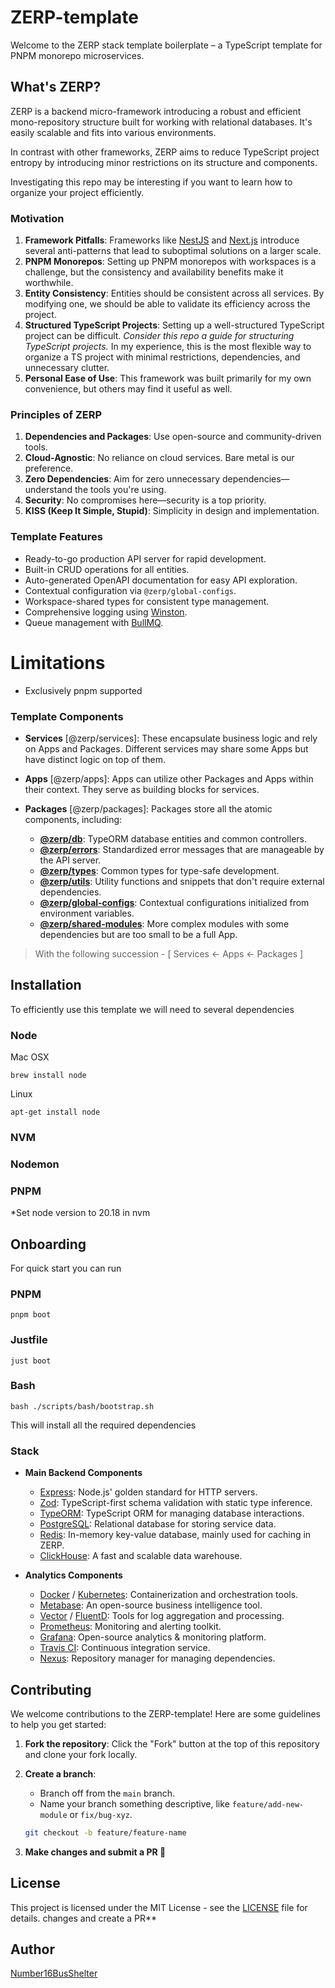 # ZERP-template

Welcome to the ZERP stack template boilerplate – a TypeScript template for PNPM monorepo microservices.

## What's ZERP?

ZERP is a backend micro-framework introducing a robust and efficient mono-repository structure built for working with relational databases. It's easily scalable and fits into various environments.

In contrast with other frameworks, ZERP aims to reduce TypeScript project entropy by introducing minor restrictions on its structure and components.

Investigating this repo may be interesting if you want to learn how to organize your project efficiently.

### Motivation

1. **Framework Pitfalls**: Frameworks like [NestJS](https://github.com/nestjs/nest) and [Next.js](https://github.com/vercel/next.js) introduce several anti-patterns that lead to suboptimal solutions on a larger scale.
2. **PNPM Monorepos**: Setting up PNPM monorepos with workspaces is a challenge, but the consistency and availability benefits make it worthwhile.
3. **Entity Consistency**: Entities should be consistent across all services. By modifying one, we should be able to validate its efficiency across the project.
4. **Structured TypeScript Projects**: Setting up a well-structured TypeScript project can be difficult. _Consider this repo a guide for structuring TypeScript projects._ In my experience, this is the most flexible way to organize a TS project with minimal restrictions, dependencies, and unnecessary clutter.
5. **Personal Ease of Use**: This framework was built primarily for my own convenience, but others may find it useful as well.

### Principles of ZERP

1. **Dependencies and Packages**: Use open-source and community-driven tools.
2. **Cloud-Agnostic**: No reliance on cloud services. Bare metal is our preference.
3. **Zero Dependencies**: Aim for zero unnecessary dependencies—understand the tools you're using.
4. **Security**: No compromises here—security is a top priority.
5. **KISS (Keep It Simple, Stupid)**: Simplicity in design and implementation.

### Template Features

- Ready-to-go production API server for rapid development.
- Built-in CRUD operations for all entities.
- Auto-generated OpenAPI documentation for easy API exploration.
- Contextual configuration via `@zerp/global-configs`.
- Workspace-shared types for consistent type management.
- Comprehensive logging using [Winston](https://github.com/winstonjs/winston).
- Queue management with [BullMQ](https://github.com/taskforcesh/bullmq).

# Limitations

- Exclusively pnpm supported

### Template Components

- **Services** [@zerp/services]: These encapsulate business logic and rely on Apps and Packages. Different services may share some Apps but have distinct logic on top of them.

- **Apps** [@zerp/apps]: Apps can utilize other Packages and Apps within their context. They serve as building blocks for services.

- **Packages** [@zerp/packages]: Packages store all the atomic components, including:

  - **[@zerp/db](https://typeorm.io/)**: TypeORM database entities and common controllers.
  - **[@zerp/errors](https://www.npmjs.com/package/standard-error)**: Standardized error messages that are manageable by the API server.
  - **[@zerp/types](https://www.typescriptlang.org/)**: Common types for type-safe development.
  - **[@zerp/utils](https://github.com/sindresorhus/awesome-nodejs#utilities)**: Utility functions and snippets that don't require external dependencies.
  - **[@zerp/global-configs](https://github.com/node-config/node-config)**: Contextual configurations initialized from environment variables.
  - **[@zerp/shared-modules](https://github.com/peers/peerjs)**: More complex modules with some dependencies but are too small to be a full App.

> With the following succession - [ Services <- Apps <- Packages ]

## Installation

To efficiently use this template we will need to several dependencies

###  Node

Mac OSX 
```shell
brew install node
```
Linux
```shell
apt-get install node
```

### NVM
### Nodemon
### PNPM

*Set node version to 20.18 in nvm


## Onboarding

For quick start you can run
### PNPM
```
pnpm boot
```
### Justfile
```shell
just boot
```
### Bash
```shell
bash ./scripts/bash/bootstrap.sh
```

This will install all the required dependencies



### Stack

- **Main Backend Components**
  - [Express](https://github.com/expressjs/express): Node.js' golden standard for HTTP servers.
  - [Zod](https://github.com/colinhacks/zod): TypeScript-first schema validation with static type inference.
  - [TypeORM](https://typeorm.io/): TypeScript ORM for managing database interactions.
  - [PostgreSQL](https://www.postgresql.org/): Relational database for storing service data.
  - [Redis](https://redis.io/): In-memory key-value database, mainly used for caching in ZERP.
  - [ClickHouse](https://clickhouse.com/): A fast and scalable data warehouse.

- **Analytics Components**
  - [Docker](https://www.docker.com/) / [Kubernetes](https://kubernetes.io/): Containerization and orchestration tools.
  - [Metabase](https://www.metabase.com/): An open-source business intelligence tool.
  - [Vector](https://vector.dev/) / [FluentD](https://www.fluentd.org/): Tools for log aggregation and processing.
  - [Prometheus](https://prometheus.io/): Monitoring and alerting toolkit.
  - [Grafana](https://grafana.com/): Open-source analytics & monitoring platform.
  - [Travis CI](https://travis-ci.org/): Continuous integration service.
  - [Nexus](https://www.sonatype.com/products/repository-oss): Repository manager for managing dependencies.














## Contributing

We welcome contributions to the ZERP-template! Here are some guidelines to help you get started:

1. **Fork the repository**: Click the "Fork" button at the top of this repository and clone your fork locally.

2. **Create a branch**: 
   - Branch off from the `main` branch.
   - Name your branch something descriptive, like `feature/add-new-module` or `fix/bug-xyz`.

   ```bash
   git checkout -b feature/feature-name
   
3. **Make changes and submit a PR 🦾**

  
## License

This project is licensed under the MIT License - see the [LICENSE](LICENSE) file for details.
 changes and create a PR**

## Author

[Number16BusShelter](https://github.com/Number16BusShelter)
